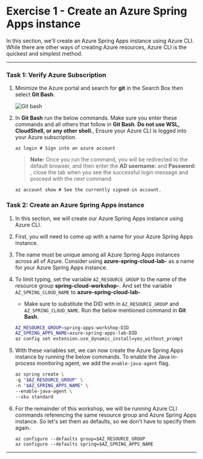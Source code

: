 # Exercise 1 - Create an Azure Spring Apps instance

In this section, we'll create an Azure Spring Apps instance using Azure CLI. While there are other ways of creating Azure resources, Azure CLI is the quickest and simplest method.

---
### Task 1: Verify Azure Subscription

1. Minimize the Azure portal and search for **git** in the Search Box then select **Git Bash**.

   ![Git bash](../media/git-bash.png)
   
2. In **Git Bash** run the below commands. Make sure you enter these commands and all others that follow in **Git Bash**. **Do not use WSL, CloudShell, or any other shell.**, Ensure your Azure CLI is logged into your Azure subscription.           
           
   ```
   az login # Sign into an azure account
   ```
 
   > **Note:** Once you run the command, you will be redirected to the default browser, and then enter the **AD username:** <inject key="AzureAdUserEmail"></inject> and **Password:** <inject key="AzureAdUserPassword"></inject>, close the tab when you see the successful login message and proceed with the next command.

    ```
    az account show # See the currently signed-in account.
    ```

### Task 2: Create an Azure Spring Apps instance

1. In this section, we will create our Azure Spring Apps instance using Azure CLI.

2. First, you will need to come up with a name for your Azure Spring Apps instance.

3. The name must be unique among all Azure Spring Apps instances across all of Azure. Consider using **azure-spring-cloud-lab-<inject key="DeploymentID" enableCopy="false" />** as a name for your Azure Spring Apps instance.

4. To limit typing, set the variable `AZ_RESOURCE_GROUP` to the name of the resource group **spring-cloud-workshop-<inject key="DeploymentID" enableCopy="false"/>**. And set the variable `AZ_SPRING_CLOUD_NAME` to **azure-spring-cloud-lab-<inject key="Deployment ID" enableCopy="false"/>**

   * Make sure to substitute the DID with **<inject key="DeploymentID" enableCopy="True"/>** in `AZ_RESOURCE_GROUP` and `AZ_SPRING_CLOUD_NAME`. Run the below mentioned command in **Git Bash**.

    ```bash
    AZ_RESOURCE_GROUP=spring-apps-workshop-DID
    AZ_SPRING_APPS_NAME=azure-spring-apps-lab-DID
    az config set extension.use_dynamic_install=yes_without_prompt
    ```

5. With these variables set, we can now create the Azure Spring Apps instance by running the below commands. To enable the Java in-process monitoring agent, we add the `enable-java-agent` flag.

    ```bash
    az spring create \
    -g "$AZ_RESOURCE_GROUP" \
    -n "$AZ_SPRING_APPS_NAME" \
    --enable-java-agent \
    --sku standard
    ```

6. For the remainder of this workshop, we will be running Azure CLI commands referencing the same resource group and Azure Spring Apps instance. So let's set them as defaults, so we don't have to specify them again.

   ```
   az configure --defaults group=$AZ_RESOURCE_GROUP
   az configure --defaults spring=$AZ_SPRING_APPS_NAME
   ```

---
